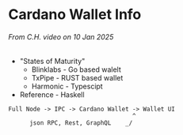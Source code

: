 # Cardano Wallet Info
###### From C.H. video on 10 Jan 2025

- "States of Maturity"
  - Blinklabs - Go based walelt
  - TxPipe - RUST based wallet
  - Harmonic - Typescipt
- Reference - Haskell

```
Full Node -> IPC -> Cardano Wallet -> Wallet UI
                                   ^
      json RPC, Rest, GraphQL    _/ 
```
